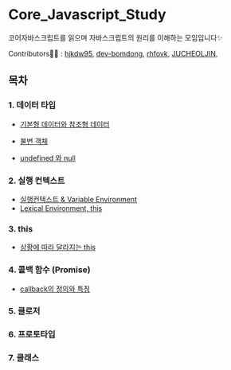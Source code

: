 # Core_Javascript_Study

코어자바스크립트를 읽으며 자바스크립트의 원리를 이해하는 모임입니다✨

Contributors👩‍🎓 : [hjkdw95](https://github.com/hjkdw95), [dev-bomdong](https://github.com/dev-bomdong), [rhfovk](https://github.com/rhfovk), [JUCHEOLJIN](https://github.com/JUCHEOLJIN),

## 목차

### 1. 데이터 타입

- [기본형 데이터와 참조형 데이터](https://github.com/hjkdw95/Core_Javascript_Study/blob/main/1%EC%9E%A5%20_Data_Type/%EA%B8%B0%EB%B3%B8%ED%98%95%20%EB%8D%B0%EC%9D%B4%ED%84%B0%EC%99%80%20%EC%B0%B8%EC%A1%B0%ED%98%95%20%EB%8D%B0%EC%9D%B4%ED%84%B0.md)

- [불변 객체](https://github.com/hjkdw95/Core_Javascript_Study/blob/main/1%EC%9E%A5%20_Data_Type/%EB%B6%88%EB%B3%80%EA%B0%9D%EC%B2%B4.md)

- [undefined 와 null](https://github.com/hjkdw95/Core_Javascript_Study/blob/main/1%EC%9E%A5%20_Data_Type/undefined%EC%99%80%20null.md)

### 2. 실행 컨텍스트

- [실행컨텍스트 & Variable Environment](https://github.com/hjkdw95/Core_Javascript_Study/blob/main/2%EC%9E%A5_%EC%8B%A4%ED%96%89%EC%BB%A8%ED%85%8D%EC%8A%A4%ED%8A%B8/%EC%8B%A4%ED%96%89%EC%BB%A8%ED%85%8D%EC%8A%A4%ED%8A%B8%20%26%20Variable%20Environment.md)
- [Lexical Environment, this](https://github.com/hjkdw95/Core_Javascript_Study/blob/main/2%EC%9E%A5_%EC%8B%A4%ED%96%89%EC%BB%A8%ED%85%8D%EC%8A%A4%ED%8A%B8/LexcialEnvironment.md)

### 3. this

- [상황에 따라 달라지는 this](https://github.com/hjkdw95/Core_Javascript_Study/blob/main/3%EC%9E%A5_this/%EC%83%81%ED%99%A9%EC%97%90%20%EB%94%B0%EB%9D%BC%20%EB%8B%AC%EB%9D%BC%EC%A7%80%EB%8A%94%20this.md)

### 4. 콜백 함수 (Promise)

- [callback의 정의와 특징](https://github.com/hjkdw95/Core_Javascript_Study/blob/main/4%EC%9E%A5_%EC%BD%9C%EB%B0%B1%ED%95%A8%EC%88%98/callback%EC%9D%98_%EC%A0%95%EC%9D%98%EC%99%80_%ED%8A%B9%EC%A7%95.md)

### 5. 클로저

### 6. 프로토타입

### 7. 클래스
